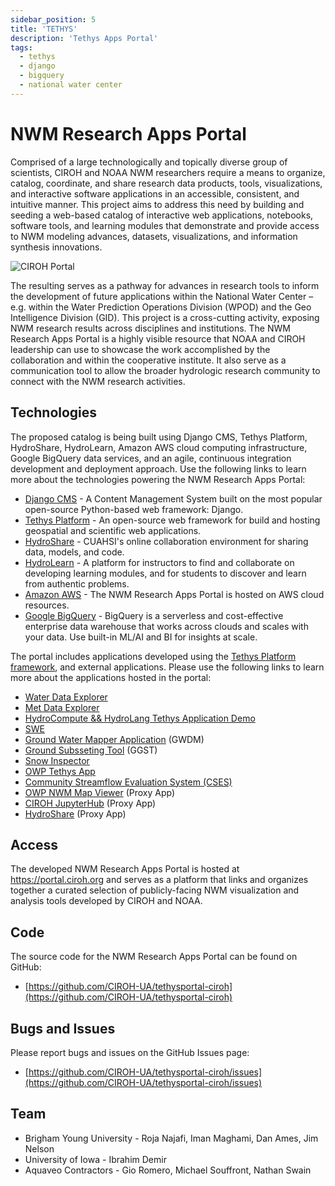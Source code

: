 ```yaml
---
sidebar_position: 5
title: 'TETHYS'
description: 'Tethys Apps Portal'
tags:
  - tethys
  - django
  - bigquery
  - national water center
---
```


# NWM Research Apps Portal

Comprised of a large technologically and topically diverse group of scientists, CIROH and NOAA NWM researchers require a means to organize, catalog, coordinate, and share research data products, tools, visualizations, and interactive software applications in an accessible, consistent, and intuitive manner. This project aims to address this need by building and seeding a web-based catalog of interactive web applications, notebooks, software tools, and learning modules that demonstrate and provide access to NWM modeling advances, datasets, visualizations, and information synthesis innovations.

![CIROH Portal](/img/ciroh-tethys-apps-library.png)

The resulting serves as a pathway for advances in research tools to inform the development of future applications within the National Water Center – e.g. within the Water Prediction Operations Division (WPOD) and the Geo Intelligence Division (GID). This project is a cross-cutting activity, exposing NWM research results across disciplines and institutions. The NWM Research Apps Portal is a highly visible resource that NOAA and CIROH leadership can use to showcase the work accomplished by the collaboration and within the cooperative institute. It also serve as a communication tool to allow the broader hydrologic research community to connect with the NWM research activities.

## Technologies

The proposed catalog is being built using Django CMS, Tethys Platform, HydroShare, HydroLearn, Amazon AWS cloud computing infrastructure, Google BigQuery data services, and an agile, continuous integration development and deployment approach. Use the following links to learn more about the technologies powering the NWM Research Apps Portal:

- [Django CMS](https://www.django-cms.org/) - A Content Management System built on the most popular open-source Python-based web framework: Django.
- [Tethys Platform](https://www.tethysplatform.org/) - An open-source web framework for build and hosting geospatial and scientific web applications.
- [HydroShare](https://www.hydroshare.org/) - CUAHSI's online collaboration environment for sharing data, models, and code.
- [HydroLearn](https://www.hydrolearn.org/) - A platform for instructors to find and collaborate on developing learning modules, and for students to discover and learn from authentic problems.
- [Amazon AWS](https://aws.amazon.com/) - The NWM Research Apps Portal is hosted on AWS cloud resources.
- [Google BigQuery](https://cloud.google.com/bigquery) - BigQuery is a serverless and cost-effective enterprise data warehouse that works across clouds and scales with your data. Use built-in ML/AI and BI for insights at scale.

The portal includes applications developed using the [Tethys Platform framework](https://www.tethysplatform.org/), and external applications. Please use the following links to learn more about the applications hosted in the portal:

- [Water Data Explorer](https://github.com/BYU-Hydroinformatics/Water-Data-Explorer.git)
- [Met Data Explorer](https://github.com/BYU-Hydroinformatics/tethysapp-metdataexplorer.git)
- [HydroCompute &amp;&amp; HydroLang Tethys Application Demo](https://github.com/tethysplatform/tethysapp-hydrocompute.git)
- [SWE](https://github.com/Aquaveo/tethysapp-swe.git)
- [Ground Water Mapper Application](https://github.com/Aquaveo/gwdm.git) (GWDM)
- [Ground Subsseting Tool](https://github.com/Aquaveo/ggst.git) (GGST)
- [Snow Inspector](https://github.com/BYU-Hydroinformatics/snow-inspector)
- [OWP Tethys App](https://github.com/Aquaveo/OWP)
- [Community Streamflow Evaluation System (CSES)](https://github.com/whitelightning450/Tethys-CSES)
- [OWP NWM Map Viewer](https://water.noaa.gov/map) (Proxy App)
- [CIROH JupyterHub](https://jupyterhub.cuahsi.org/hub/login) (Proxy App)
- [HydroShare](https://www.hydroshare.org/home/) (Proxy App)

## Access

The developed NWM Research Apps Portal is hosted at https://portal.ciroh.org and serves as a platform that links and organizes together a curated selection of publicly-facing NWM visualization and analysis tools developed by CIROH and NOAA.

## Code

The source code for the NWM Research Apps Portal can be found on GitHub:

- [https://github.com/CIROH-UA/tethysportal-ciroh](https://github.com/CIROH-UA/tethysportal-ciroh)

## Bugs and Issues

Please report bugs and issues on the GitHub Issues page:

- [https://github.com/CIROH-UA/tethysportal-ciroh/issues](https://github.com/CIROH-UA/tethysportal-ciroh/issues)

## Team

- Brigham Young University - Roja Najafi, Iman Maghami, Dan Ames, Jim Nelson
- University of Iowa - Ibrahim Demir
- Aquaveo Contractors - Gio Romero, Michael Souffront, Nathan Swain
